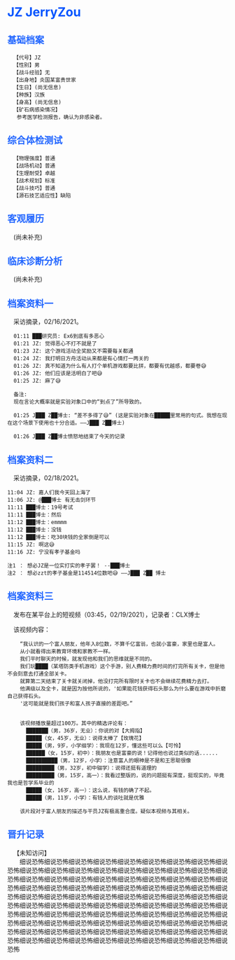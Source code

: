 # <span style="color: #0055FF;">JZ JerryZou
## <span style="color: #2266FF;">基础档案
```
  【代号】JZ
  【性别】男
  【战斗经验】无
  【出身地】炎国某富贵世家
  【生日】(尚无信息)
  【种族】汉族
  【身高】(尚无信息)
  【矿石病感染情况】
   参考医学检测报告，确认为非感染者。
```
  
## <span style="color: #2266FF;">综合体检测试
```
  【物理强度】普通
  【战场机动】普通
  【生理耐受】卓越
  【战术规划】标准
  【战斗技巧】普通
  【源石技艺适应性】缺陷
```
  
## <span style="color: #2266FF;">客观履历
&emsp;(尚未补充)
  
## <span style="color: #2266FF;">临床诊断分析
&emsp;(尚未补充)
  
## <span style="color: #2266FF;">档案资料一
&emsp;采访摘录，02/16/2021。
```
  01:11 ███研究员: Ex6到底有多恶心 
  01:21 JZ: 觉得恶心不打不就是了 
  01:23 JZ: 这个游戏活动全奖励又不需要每关都通 
  01:24 JZ: 我打明日方舟活动从来都是有心情打一两关的 
  01:26 JZ: 真不知道为什么有人打个单机游戏都要比拼，都要有优越感，都要卷😅 
  01:26 JZ: 他们应该是活明白了吧😅 
  01:25 JZ: 麻了😅 

  备注:
  现在言论大概率就是实验对象口中的“到点了”所导致的。

  01:25 J███ Z██博士: “差不多得了😅” (这是实验对象在█████里常用的句式。我想在现在这个场景下使用也十分合适。——J███ Z██博士)

  01:26 J███ Z██博士愤怒地结束了今天的记录
  ```
  ## <span style="color: #2266FF;">档案资料二
  &emsp;采访摘录，02/18/2021。
  ```
  11:04 JZ: 嘉人们我今天回上海了
  11:06 JZ: @███博士 有无击剑环节
  11:11 ███博士：19号考试
  11:11 ███博士：然后
  11:12 ███博士：emmmm
  11:12 ███博士：没钱
  11:12 ███博士：吃30块钱的全家倒是可以
  11:15 JZ: 啊这😅 
  11:16 JZ: 宁没有孝子基金吗

  注1 ： 想必JZ是一位实打实的孝子罢！ --███博士
  注2 ： 想必zzt的孝子基金是114514位数吧😅 ——J███ Z██ 博士
```

## <span style="color: #2266FF;">档案资料三
  &emsp;发布在某平台上的短视频（03:45，02/19/2021），记录者：CLX博士

  &emsp;该视频内容：
```
    “我认识的一个富人朋友，他年入8位数，不算千亿富翁，也就小富豪，家里也是富人。 
    从小就看得出来教育环境和家教不一样。
    我们平时聊天的时候，就发现他和我们的思维就是不同的。
    我们玩████（某塔防类手机游戏）这个手游，别人费精力费时间的打完所有关卡，但是他不会刻意去打通全部关卡。
    就算第二天结束了关卡就关闭掉，他没打完所有限时关卡也不会继续花费精力去打。
    他满级以及全卡，就是因为按他所说的，'如果能花钱获得石头那么为什么要在游戏中折磨自己获得石头。
    '这可能就是我们孩子和富人孩子直接的差距吧。”


    该视频播放量超过100万。其中的精选评论有： 
      ███████（男，36岁，无业）：你说的对【大拇指】 
      █████（女，45岁，无业）：说得太棒了【玫瑰花】 
      █████（男，9岁，小学缀学）：我现在12岁，懂这些可以么【可怜】 
      ██████（女，15岁，初中）：我朋友也是富豪的说！记得他也说过类似的话...... 
      ██████████（男，12岁，小学）：注意富人的眼神是不是和王思聪很像 
      █████████（男，32岁，初中辍学）：说得还挺有道理的 
      █████████（男，15岁，高一）：我看过整版的，说的问题挺有深度，挺现实的，毕竟我也是哲学系毕业的 
      █████（女，16岁，高一）：这么说，有钱的确了不起。 
      █████（男，11岁，小学）：有钱人的谈吐就是优雅 

    该片段对于富人朋友的描述与干员JZ有极高重合度。疑似本视频与其相关。
```

## <span style="color: #2266FF;">晋升记录
&emsp;【未知访问】 \
&emsp;&emsp;细说恐怖细说恐怖细说恐怖细说恐怖细说恐怖细说恐怖细说恐怖细说恐怖细说恐怖细说恐怖细说恐怖细说恐怖细说恐怖细说恐怖细说恐怖细说恐怖细说恐怖细说恐怖细说恐怖细说恐怖细说恐怖细说恐怖细说恐怖细说恐怖细说恐怖细说恐怖细说恐怖细说恐怖细说恐怖细说恐怖细说恐怖细说恐怖细说恐怖细说恐怖细说恐怖细说恐怖细说恐怖细说恐怖细说恐怖细说恐怖细说恐怖细说恐怖细说恐怖细说恐怖细说恐怖细说恐怖细说恐怖细说恐怖细说恐怖细说恐怖细说恐怖细说恐怖细说恐怖细说恐怖细说恐怖细说恐怖细说恐怖细说恐怖细说恐怖细说恐怖细说恐怖细说恐怖细说恐怖细说恐怖细说恐怖细说恐怖细说恐怖细说恐怖细说恐怖细说恐怖细说恐怖细说恐怖细说恐怖细说恐怖细说恐怖细说恐怖细说恐怖细说恐怖细说恐怖细说恐怖细说恐怖细说恐怖细说恐怖细说恐怖细说恐怖细说恐怖细说恐怖细说恐怖细说恐怖细说恐怖
